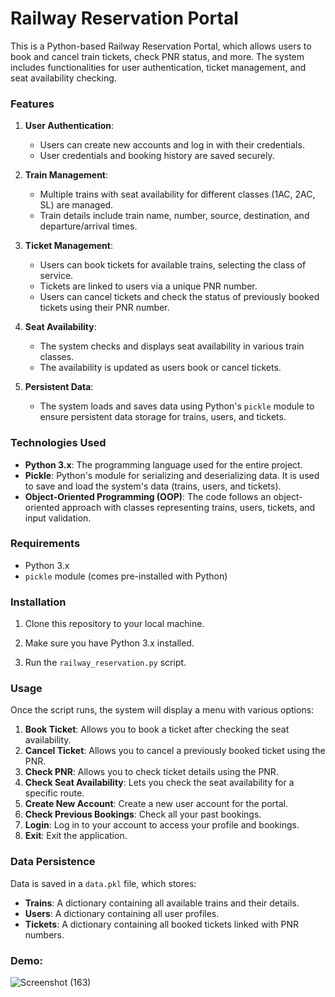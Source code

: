 # Railway Reservation Portal

This is a Python-based Railway Reservation Portal, which allows users to book and cancel train tickets, check PNR status, and more. The system includes functionalities for user authentication, ticket management, and seat availability checking. 

### Features
1. **User Authentication**: 
   - Users can create new accounts and log in with their credentials.
   - User credentials and booking history are saved securely.

2. **Train Management**:
   - Multiple trains with seat availability for different classes (1AC, 2AC, SL) are managed.
   - Train details include train name, number, source, destination, and departure/arrival times.

3. **Ticket Management**:
   - Users can book tickets for available trains, selecting the class of service.
   - Tickets are linked to users via a unique PNR number.
   - Users can cancel tickets and check the status of previously booked tickets using their PNR number.

4. **Seat Availability**:
   - The system checks and displays seat availability in various train classes.
   - The availability is updated as users book or cancel tickets.

5. **Persistent Data**:
   - The system loads and saves data using Python's `pickle` module to ensure persistent data storage for trains, users, and tickets.

### Technologies Used

- **Python 3.x**: The programming language used for the entire project.
- **Pickle**: Python's module for serializing and deserializing data. It is used to save and load the system's data (trains, users, and tickets).
- **Object-Oriented Programming (OOP)**: The code follows an object-oriented approach with classes representing trains, users, tickets, and input validation.
  
### Requirements
- Python 3.x
- `pickle` module (comes pre-installed with Python)

### Installation

1. Clone this repository to your local machine.

2. Make sure you have Python 3.x installed.

3. Run the `railway_reservation.py` script.

### Usage

Once the script runs, the system will display a menu with various options:

1. **Book Ticket**: Allows you to book a ticket after checking the seat availability.
2. **Cancel Ticket**: Allows you to cancel a previously booked ticket using the PNR.
3. **Check PNR**: Allows you to check ticket details using the PNR.
4. **Check Seat Availability**: Lets you check the seat availability for a specific route.
5. **Create New Account**: Create a new user account for the portal.
6. **Check Previous Bookings**: Check all your past bookings.
7. **Login**: Log in to your account to access your profile and bookings.
8. **Exit**: Exit the application.

### Data Persistence

Data is saved in a `data.pkl` file, which stores:
- **Trains**: A dictionary containing all available trains and their details.
- **Users**: A dictionary containing all user profiles.
- **Tickets**: A dictionary containing all booked tickets linked with PNR numbers.

### Demo:

![Screenshot (163)](https://github.com/user-attachments/assets/571b2583-0856-429c-a9c0-8bcd4225083a)


